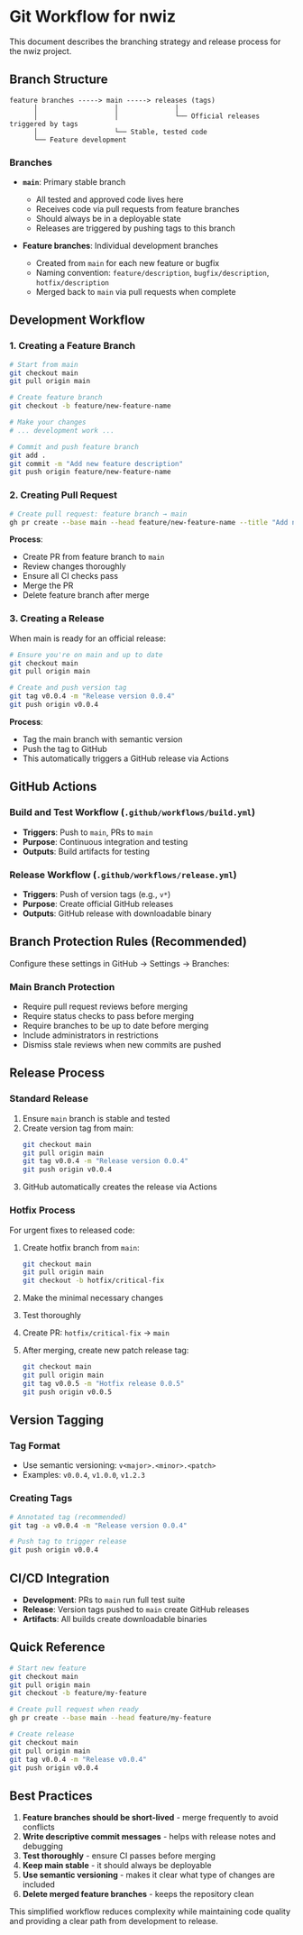 # Git Workflow for nwiz

This document describes the branching strategy and release process for the nwiz project.

## Branch Structure

```
feature branches -----> main -----> releases (tags)
      │                   │              │
      │                   │              └── Official releases triggered by tags
      │                   └── Stable, tested code
      └── Feature development
```

### Branches

- **`main`**: Primary stable branch  
  - All tested and approved code lives here
  - Receives code via pull requests from feature branches
  - Should always be in a deployable state
  - Releases are triggered by pushing tags to this branch

- **Feature branches**: Individual development branches
  - Created from `main` for each new feature or bugfix
  - Naming convention: `feature/description`, `bugfix/description`, `hotfix/description`
  - Merged back to `main` via pull requests when complete

## Development Workflow

### 1. Creating a Feature Branch
```bash
# Start from main
git checkout main
git pull origin main

# Create feature branch
git checkout -b feature/new-feature-name

# Make your changes
# ... development work ...

# Commit and push feature branch
git add .
git commit -m "Add new feature description"
git push origin feature/new-feature-name
```

### 2. Creating Pull Request
```bash
# Create pull request: feature branch → main
gh pr create --base main --head feature/new-feature-name --title "Add new feature"
```

**Process**:
- Create PR from feature branch to `main`
- Review changes thoroughly
- Ensure all CI checks pass
- Merge the PR
- Delete feature branch after merge

### 3. Creating a Release
When main is ready for an official release:

```bash
# Ensure you're on main and up to date
git checkout main
git pull origin main

# Create and push version tag
git tag v0.0.4 -m "Release version 0.0.4"
git push origin v0.0.4
```

**Process**:
- Tag the main branch with semantic version
- Push the tag to GitHub
- This automatically triggers a GitHub release via Actions

## GitHub Actions

### Build and Test Workflow (`.github/workflows/build.yml`)
- **Triggers**: Push to `main`, PRs to `main`
- **Purpose**: Continuous integration and testing
- **Outputs**: Build artifacts for testing

### Release Workflow (`.github/workflows/release.yml`)
- **Triggers**: Push of version tags (e.g., `v*`)
- **Purpose**: Create official GitHub releases
- **Outputs**: GitHub release with downloadable binary

## Branch Protection Rules (Recommended)

Configure these settings in GitHub → Settings → Branches:

### Main Branch Protection
- Require pull request reviews before merging
- Require status checks to pass before merging
- Require branches to be up to date before merging
- Include administrators in restrictions
- Dismiss stale reviews when new commits are pushed

## Release Process

### Standard Release
1. Ensure `main` branch is stable and tested
2. Create version tag from main:
   ```bash
   git checkout main
   git pull origin main
   git tag v0.0.4 -m "Release version 0.0.4"
   git push origin v0.0.4
   ```
3. GitHub automatically creates the release via Actions

### Hotfix Process
For urgent fixes to released code:

1. Create hotfix branch from `main`:
   ```bash
   git checkout main
   git pull origin main
   git checkout -b hotfix/critical-fix
   ```

2. Make the minimal necessary changes
3. Test thoroughly
4. Create PR: `hotfix/critical-fix` → `main`
5. After merging, create new patch release tag:
   ```bash
   git checkout main
   git pull origin main
   git tag v0.0.5 -m "Hotfix release 0.0.5"
   git push origin v0.0.5
   ```

## Version Tagging

### Tag Format
- Use semantic versioning: `v<major>.<minor>.<patch>`
- Examples: `v0.0.4`, `v1.0.0`, `v1.2.3`

### Creating Tags
```bash
# Annotated tag (recommended)
git tag -a v0.0.4 -m "Release version 0.0.4"

# Push tag to trigger release
git push origin v0.0.4
```

## CI/CD Integration

- **Development**: PRs to `main` run full test suite
- **Release**: Version tags pushed to `main` create GitHub releases
- **Artifacts**: All builds create downloadable binaries

## Quick Reference

```bash
# Start new feature
git checkout main
git pull origin main
git checkout -b feature/my-feature

# Create pull request when ready
gh pr create --base main --head feature/my-feature

# Create release
git checkout main
git pull origin main
git tag v0.0.4 -m "Release v0.0.4"
git push origin v0.0.4
```

## Best Practices

1. **Feature branches should be short-lived** - merge frequently to avoid conflicts
2. **Write descriptive commit messages** - helps with release notes and debugging
3. **Test thoroughly** - ensure CI passes before merging
4. **Keep main stable** - it should always be deployable
5. **Use semantic versioning** - makes it clear what type of changes are included
6. **Delete merged feature branches** - keeps the repository clean

This simplified workflow reduces complexity while maintaining code quality and providing a clear path from development to release.